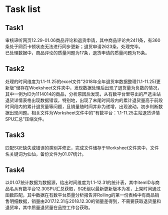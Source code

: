 # Task list
## Task1
审核谛听网页12.29-01.06商品评论和退货申请，其中商品评论共2411条，有360条处于网页卡顿状态无法进行同步更新；退货申请2623条，处理完毕。<br>
已处理数据中，商品评论的质量问题为17条，退货申请的质量问题为15条。
## Task2
处理的时间维度为1.1-11.25的excel文件"2018年全年退货率数据整理(1.1-11.25)更新版"储存在Woeksheet文件夹中，发现数据处理后出现了退货量为负数的情况，其中一例为ID为1114014的商品，分析原因后发现，从有数平台里导出的严选主站退货详情表格出现数据错误，特别地，出现了末尾时间段内的累计退货量高于前段时间段内的累计退货量等问题，且销量随时间并非为递增，出现波动。初步判断数据出现问题。相关文件为Worksheet文件中的"有数平台：1.1-11.25主站退货详情SPU汇总"压缩文件。
## Task3
匹配SQE缺失或错误的类别并修正，完成文件储存于Worksheet文件夹中，文件名关键词为仙仙，备份文件为01.07统计。
## Task4
以01.07统计数据为数据源，给出时间维度为1.1-12.31的统计表，其中itemID与商品名从有数平台12.30SPU汇总获取，SQE组以最新更新版本为准，上架时间通过函数匹配，其中数据在有数平台质量分析报告非Rolling的第一份表格中有商品销售明细数据，销量由2017.12.31与2018.12.30的销量差得到，不需要获取退货量和退货率，其中质量退货量在品控工作台获取。
